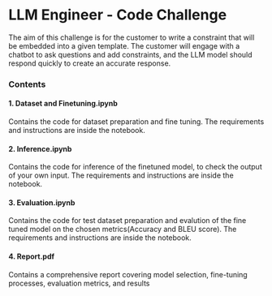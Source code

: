 # LLM Engineer - Code Challenge

The aim of this challenge is for the customer to write a constraint that will be embedded into a given template. The customer will engage with a chatbot to ask questions and add constraints, and the LLM model should respond quickly to create an accurate response.

### Contents

#### 1. Dataset and Finetuning.ipynb
Contains the code for dataset preparation and fine tuning. The requirements and instructions are inside the notebook.

#### 2. Inference.ipynb
Contains the code for inference of the finetuned model, to check the output of your own input. The requirements and instructions are inside the notebook.

#### 3. Evaluation.ipynb
Contains the code for test dataset preparation and evalution of the fine tuned model on the chosen metrics(Accuracy and BLEU score). The requirements and instructions are inside the notebook.

#### 4. Report.pdf
Contains a comprehensive report covering model selection, fine-tuning processes, evaluation metrics, and results

